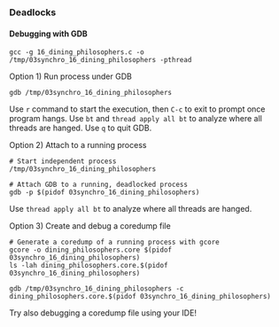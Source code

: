 ### Deadlocks

#### Debugging with GDB

```shell
gcc -g 16_dining_philosophers.c -o /tmp/03synchro_16_dining_philosophers -pthread
```

Option 1) Run process under GDB

```shell
gdb /tmp/03synchro_16_dining_philosophers
```

Use `r` command to start the execution, then `C-c` to exit to prompt once program hangs.
Use `bt` and `thread apply all bt` to analyze where all threads are hanged.
Use `q` to quit GDB.

Option 2) Attach to a running process

```shell
# Start independent process
/tmp/03synchro_16_dining_philosophers
```

```shell
# Attach GDB to a running, deadlocked process
gdb -p $(pidof 03synchro_16_dining_philosophers)
```

Use `thread apply all bt` to analyze where all threads are hanged. 

Option 3) Create and debug a coredump file

```shell
# Generate a coredump of a running process with gcore
gcore -o dining_philosophers.core $(pidof 03synchro_16_dining_philosophers)
ls -lah dining_philosophers.core.$(pidof 03synchro_16_dining_philosophers)
```

```shell
gdb /tmp/03synchro_16_dining_philosophers -c dining_philosophers.core.$(pidof 03synchro_16_dining_philosophers)
```

Try also debugging a coredump file using your IDE!
